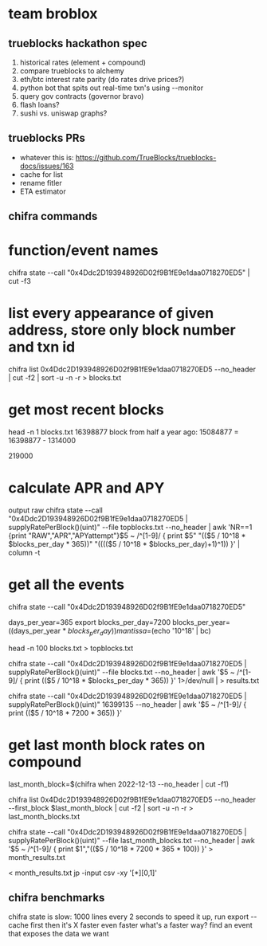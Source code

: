 # team broblox

## trueblocks hackathon spec

1. historical rates (element + compound)
2. compare trueblocks to alchemy
3. eth/btc interest rate parity (do rates drive prices?)
4. python bot that spits out real-time txn's using --monitor
5. query gov contracts (governor bravo)
6. flash loans?
7. sushi vs. uniswap graphs?

## trueblocks PRs

- whatever this is: https://github.com/TrueBlocks/trueblocks-docs/issues/163
- cache for list
- rename fitler
- ETA estimator

## chifra commands

# function/event names
chifra state --call "0x4Ddc2D193948926D02f9B1fE9e1daa0718270ED5" | cut -f3

# list every appearance of given address, store only block number and txn id
chifra list 0x4Ddc2D193948926D02f9B1fE9e1daa0718270ED5 --no_header | cut -f2 | sort -u -n -r > blocks.txt


# get most recent blocks
head -n 1 blocks.txt
16398877
block from half a year ago:
15084877 = 16398877 - 1314000

219000

# calculate APR and APY
output raw 
chifra state --call "0x4Ddc2D193948926D02f9B1fE9e1daa0718270ED5 | supplyRatePerBlock()(uint)" --file topblocks.txt --no_header | awk 'NR==1 {print "RAW","APR","APYattempt"}$5 ~ /^[1-9]/ { print $5" "(($5 / 10^18 * $blocks_per_day * 365))" "(((($5 / 10^18 * $blocks_per_day)+1)^1)) }' | column -t

# get all the events
chifra state --call "0x4Ddc2D193948926D02f9B1fE9e1daa0718270ED5"

days_per_year=365
export blocks_per_day=7200
blocks_per_year=$(($days_per_year * $blocks_per_day))
mantissa=$(echo '10^18' | bc)

head -n 100 blocks.txt > topblocks.txt

chifra state --call "0x4Ddc2D193948926D02f9B1fE9e1daa0718270ED5 | supplyRatePerBlock()(uint)" --file  blocks.txt --no_header | awk '$5 ~ /^[1-9]/ { print (($5 / 10^18 * $blocks_per_day * 365)) }' 1>/dev/null | > results.txt 


chifra state --call "0x4Ddc2D193948926D02f9B1fE9e1daa0718270ED5 | supplyRatePerBlock()(uint)" 16399135 --no_header | awk '$5 ~ /^[1-9]/ { print (($5 / 10^18 * 7200 * 365)) }'


# get last month block rates on compound

last_month_block=$(chifra when 2022-12-13 --no_header | cut -f1)

chifra list 0x4Ddc2D193948926D02f9B1fE9e1daa0718270ED5 --no_header --first_block $last_month_block | cut -f2 | sort -u -n -r > last_month_blocks.txt

chifra state --call "0x4Ddc2D193948926D02f9B1fE9e1daa0718270ED5 | supplyRatePerBlock()(uint)" --file last_month_blocks.txt --no_header | awk '$5 ~ /^[1-9]/ { print $1","(($5 / 10^18 * 7200 * 365 * 100)) }' > month_results.txt

< month_results.txt jp -input csv -xy '[*][0,1]'

## chifra benchmarks
chifra state is slow: 1000 lines every 2 seconds
to speed it up, run export --cache first
then it's X faster
even faster 
what's a faster way? find an event that exposes the data we want